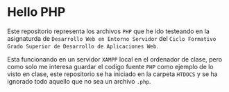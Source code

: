 # Hello PHP
Este repositorio representa los archivos `PHP` que he ido testeando en la asignaturda de `Desarrollo Web en Entorno Servidor` del `Ciclo Formativo Grado Superior de Desarrollo de Aplicaciones Web`.

Esta funcionando en un servidor `XAMPP` local en el ordenador de clase, pero como solo me interesa guardar el codigo fuente `PHP` como ejemplo de lo visto en clase, este repositorio se ha iniciado en la carpeta `HTDOCS` y se ha ignorado todo aquello que no sea un archivo `.php`.